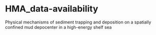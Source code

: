 # HMA_data-availability
Physical mechanisms of sediment trapping and deposition on a spatially confined mud depocenter in a high-energy shelf sea
